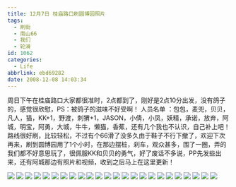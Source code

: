```yaml
---
title: 12月7日 桂庙路口刷圆博园照片
tags:
  - 刷街
  - 南山66
  - 我们
  - 轮滑
id: 1062
categories:
  - Life
abbrlink: ebd69282
date: 2008-12-08 14:03:34
---
```


周日下午在桂庙路口大家都很准时，2点都到了，刚好是2点10分出发，没有鸽子的，感觉很欣慰，PS：被鸽子的滋味不好受啊！ 
   人员名单 ：包包，麦兜，贝贝，凡人，猫，KK+1，野渡，刺猬+1，JASON，小倩，小凤，妖精，承诺，放弃，阿城，明宝，阿勇，大城，牛牛，懒猫，香蕉，还有几个我也不认识，自己补上吧！ 
路线很好刷，比较轻松，不过有个66滑了没多久由于鞋子不行下撤了，欢迎下次再来，刷到圆博园用了1个小时，在那边摆桩，刹车，观众甚多，围了一圈，弄的我们都不好意思玩了，很佩服KK和贝贝的勇气，好了废话不多说，PP先发些出来，还有阿城那边有照片和视频，收到之后马上在这里更新！ 

![](/images/2008/12/08_08_152101_10625.jpg) 
![](/images/2008/12/08_08_152101_0_10626.jpg) 
![](/images/2008/12/08_08_152101_1_10627.jpg) 
![](/images/2008/12/08_08_152101_2_10628.jpg) 
![](/images/2008/12/08_08_152101_3_13395.jpg) 
![](/images/2008/12/08_08_152101_4_10630.jpg) 
![](/images/2008/12/08_08_152101_5_10631.jpg) 
![](/images/2008/12/08_08_152101_6_10632.jpg) 
![](/images/2008/12/08_08_152101_7_10633.jpg) 
![](/images/2008/12/08_08_152101_8_10634.jpg) 
![](/images/2008/12/08_08_152101_9_10635.jpg) 
![](/images/2008/12/08_08_152101_10_10636.jpg) 
![](/images/2008/12/08_08_152101_11_10637.jpg) 
![](/images/2008/12/08_08_152101_12_10638.jpg) 
![](/images/2008/12/08_08_152101_13_10639.jpg) 
![](/images/2008/12/08_08_152101_14_10640.jpg) 
![](/images/2008/12/08_08_152101_15_10641.jpg) 
![](/images/2008/12/08_08_152101_16_10642.jpg) 
![](/images/2008/12/08_08_152101_17_10643.jpg) 
![](/images/2008/12/08_08_152101_18_10644.jpg) 
![](/images/2008/12/08_08_152101_19_10645.jpg) 
![](/images/2008/12/08_08_152101_20_10646.jpg) 
![](/images/2008/12/08_08_152101_21_10647.jpg) 
![](/images/2008/12/08_08_152101_22_10648.jpg)